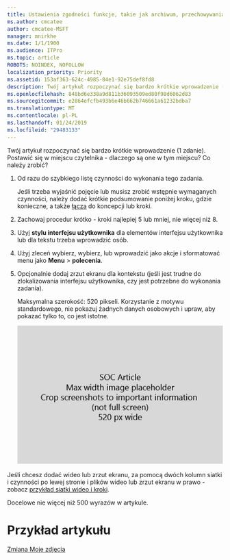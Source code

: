```yaml
---
title: Ustawienia zgodności funkcje, takie jak archiwum, przechowywania, postępowania sądowego, zbierania elektronicznych materiałów dowodowych i MDM
ms.author: cmcatee
author: cmcatee-MSFT
manager: mnirkhe
ms.date: 1/1/1900
ms.audience: ITPro
ms.topic: article
ROBOTS: NOINDEX, NOFOLLOW
localization_priority: Priority
ms.assetid: 153af363-624c-4985-84e1-92e75def8fd8
description: Twój artykuł rozpoczynać się bardzo krótkie wprowadzenie (1 zdanie). Postawić się w miejscu czytelnika - dlaczego są one w tym miejscu? Co należy zrobić?
ms.openlocfilehash: 848bd6e338a9d811b36093509ed80f98d6062d83
ms.sourcegitcommit: e2864efcfb493b6e46b662b746661a61232bdba7
ms.translationtype: MT
ms.contentlocale: pl-PL
ms.lasthandoff: 01/24/2019
ms.locfileid: "29483133"
---
```

Twój artykuł rozpoczynać się bardzo krótkie wprowadzenie (1 zdanie). Postawić się w miejscu czytelnika - dlaczego są one w tym miejscu? Co należy zrobić? 
  
1. Od razu do szybkiego listę czynności do wykonania tego zadania.
    
    Jeśli trzeba wyjaśnić pojęcie lub musisz zrobić wstępnie wymaganych czynności, należy dodać krótkie podsumowanie poniżej kroku, gdzie konieczne, a także [łącza](https://support.office.com/article/f37e7984-cf03-4fde-92d3-82970d7e241b.aspx) do koncepcji lub kroki. 
    
2. Zachowaj procedur krótko - kroki najlepiej 5 lub mniej, nie więcej niż 8.
    
3. Użyj **stylu interfejsu użytkownika** dla elementów interfejsu użytkownika lub dla tekstu trzeba wprowadzić osób. 
    
4. Użyj zleceń wybierz, wybierz, lub wprowadzić jako akcje i sformatować menu jako **Menu** \> **polecenia**.
    
5. Opcjonalnie dodaj zrzut ekranu dla kontekstu (jeśli jest trudne do zlokalizowania interfejsu użytkownika, czy jest potrzebne do wykonania zadania).
    
    Maksymalna szerokość: 520 pikseli. Korzystanie z motywu standardowego, nie pokazuj żadnych danych osobowych i upraw, aby pokazać tylko to, co jest istotne. 
    
    ![Symbol zastępczy — maksymalna szerokość sztuki artykułu SOC jest 520 pikseli](media/7d43d3be-8658-4a5b-aa15-ed62a47a2b24.png)
  
Jeśli chcesz dodać wideo lub zrzut ekranu, za pomocą dwóch kolumn siatki i czynności po lewej stronie i plików wideo lub zrzut ekranu w prawo - zobacz [przykład siatki wideo i kroki](https://support.office.com/article/14ce8e82-efa0-47f5-bb84-94f078db3dae.aspx). 
  
Docelowe nie więcej niż 500 wyrazów w artykule.
  
# <a name="example-article"></a>Przykład artykułu

[Zmiana Moje zdjęcia](https://support.office.com/article/555376e0-1fca-49ba-8434-307a0525c767.aspx)
  

